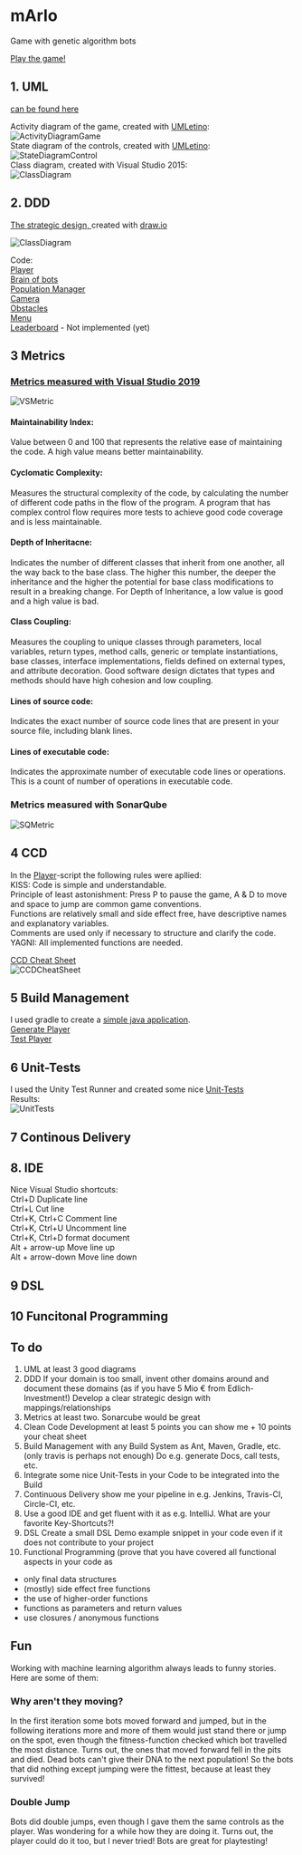# mArIo
Game with genetic algorithm bots

[Play the game!](https://thetex.itch.io/mario?secret=0Od8ESv4kBi3M2Cxzmc75uvJrA)

## 1. UML  
[can be found here](https://github.com/JHoster/mArIo/tree/main/Exercises/UML)  

Activity diagram of the game, created with [UMLetino](http://www.umletino.com/):  
![ActivityDiagramGame](Exercises/UML/NewUML/ActivityDiagramGame.png)  
State diagram of the controls, created with [UMLetino](http://www.umletino.com/):    
![StateDiagramControl](Exercises/UML/NewUML/StateDiagramControl.png)  
Class diagram, created with Visual Studio 2015:  
![ClassDiagram](Exercises/UML/NewUML/ClassDiagram.png)  
<!---
Genetic algorithm / Population manager:  
![PopulationManager](Stuff/PopulationManager.svg)  
Bot decision making:  
![BotDecisionMaking](Stuff/BotDecisionMaking.png)
-->
## 2. DDD  
[The strategic design, ](https://github.com/JHoster/mArIo/blob/main/Exercises/DDDStrategicDesign.svg) created with [draw.io](https://app.diagrams.net/)  
  
![ClassDiagram](Exercises/DDDStrategicDesign.svg)  

<!--
The strategic design is shown in the game overview: https://github.com/JHoster/mArIo/blob/main/Stuff/mArIoOverview.svg  
![mArIoOverview](https://raw.githubusercontent.com/JHoster/mArIo/6a911b11539cf994a8f42e53bdc15fdc10d4ac83/Stuff/mArIoOverview.svg)  -->
Code:  
[Player](https://github.com/JHoster/mArIo/blob/main/Assets/Player.cs)  
[Brain of bots](https://github.com/JHoster/mArIo/blob/main/Assets/Brain.cs)  
[Population Manager](https://github.com/JHoster/mArIo/blob/main/Assets/PopulationManager.cs)  
[Camera](https://github.com/JHoster/mArIo/blob/main/Assets/Cam.cs)  
[Obstacles](https://github.com/JHoster/mArIo/blob/main/Assets/Obstacles.cs)  
[Menu](https://github.com/JHoster/mArIo/blob/main/Assets/Menu.cs)  
[Leaderboard]() - Not implemented (yet)  

## 3 Metrics  
### [Metrics measured with Visual Studio 2019](https://docs.microsoft.com/en-us/visualstudio/code-quality/code-metrics-values?view=vs-2019)
![VSMetric](Exercises/VSMetric.png)  
#### Maintainability Index:
Value between 0 and 100 that represents the relative ease of maintaining the code. A high value means better maintainability.  
#### Cyclomatic Complexity:
Measures the structural complexity of the code, by calculating the number of different code paths in the flow of the program. A program that has complex control flow requires more tests to achieve good code coverage and is less maintainable.  
#### Depth of Inheritacne:
Indicates the number of different classes that inherit from one another, all the way back to the base class. The higher this number, the deeper the inheritance and the higher the potential for base class modifications to result in a breaking change. For Depth of Inheritance, a low value is good and a high value is bad.  
#### Class Coupling:
Measures the coupling to unique classes through parameters, local variables, return types, method calls, generic or template instantiations, base classes, interface implementations, fields defined on external types, and attribute decoration. Good software design dictates that types and methods should have high cohesion and low coupling.  
#### Lines of source code:
Indicates the exact number of source code lines that are present in your source file, including blank lines.  
#### Lines of executable code:
Indicates the approximate number of executable code lines or operations. This is a count of number of operations in executable code.  

### Metrics measured with SonarQube  
![SQMetric](Exercises/SQMetric.png)  

## 4 CCD  

In the [Player](https://github.com/JHoster/mArIo/blob/main/Assets/Player.cs)-script the following rules were apllied:  
KISS: Code is simple and understandable.  
Principle of least astonishment: Press P to pause the game, A & D to move and space to jump are common game conventions.  
Functions are relatively small and side effect free, have descriptive names and explanatory variables.  
Comments are used only if necessary to structure and clarify the code.  
YAGNI: All implemented functions are needed.  

[CCD Cheat Sheet](https://github.com/JHoster/mArIo/blob/main/Exercises/CCDCheatSheet.pdf)  
![CCDCheatSheet](Exercises/CCDCheatSheet.png)  

## 5 Build Management  
I used gradle to create a [simple java application](https://github.com/JHoster/mArIo/tree/main/Gradle).  
[Generate Player](https://github.com/JHoster/mArIo/blob/main/Gradle/app/src/main/java/mArIoBuild/app/Player.java)  
[Test Player](https://github.com/JHoster/mArIo/blob/main/Gradle/app/src/test/java/mArIoBuild/app/PlayerTest.java)  

## 6 Unit-Tests  
I used the Unity Test Runner and created some nice [Unit-Tests](https://github.com/JHoster/mArIo/blob/main/Assets/UnitTest/Tests/TestSuite.cs)  
Results:  
![UnitTests](Exercises/UnitTests.png)  

## 7 Continous Delivery  

## 8. IDE
Nice Visual Studio shortcuts:  
Ctrl+D Duplicate line  
Ctrl+L Cut line  
Ctrl+K, Ctrl+C Comment line  
Ctrl+K, Ctrl+U Uncomment line  
Ctrl+K, Ctrl+D format document  
Alt + arrow-up Move line up  
Alt + arrow-down Move line down  

## 9 DSL  

## 10 Funcitonal Programming  

## To do  
1. UML at least 3 good diagrams
2. DDD If your domain is too small, invent other domains around and document these domains (as if you have 5 Mio € from Edlich-Investment!) Develop a clear strategic design with mappings/relationships
3. Metrics at least two. Sonarcube would be great
4. Clean Code Development at least 5 points you can show me + 10 points your cheat sheet
5. Build Management with any Build System as Ant, Maven, Gradle, etc. (only travis is perhaps not enough) Do e.g. generate Docs, call tests, etc.
6. Integrate some nice Unit-Tests in your Code to be integrated into the Build
7. Continuous Delivery show me your pipeline in e.g. Jenkins, Travis-CI, Circle-CI, etc.
8. Use a good IDE and get fluent with it as e.g. IntelliJ. What are your favorite Key-Shortcuts?!
9. DSL Create a small DSL Demo example snippet in your code even if it does not contribute to your project
10. Functional Programming (prove that you have covered all functional aspects in your code as
- only final data structures
- (mostly) side effect free functions
- the use of higher-order functions
- functions as parameters and return values
- use closures / anonymous functions

## Fun
Working with machine learning algorithm always leads to funny stories.  
Here are some of them:  

### Why aren't they moving?  
In the first iteration some bots moved forward and jumped, but in the following iterations more and more of them would just stand there or jump on the spot, even though the fitness-function checked which bot travelled the most distance.
Turns out, the ones that moved forward fell in the pits and died.
Dead bots can't give their DNA to the next population!
So the bots that did nothing except jumping were the fittest, because at least they survived!

### Double Jump  
Bots did double jumps, even though I gave them the same controls as the player.
Was wondering for a while how they are doing it.
Turns out, the player could do it too, but I never tried!
Bots are great for playtesting!
